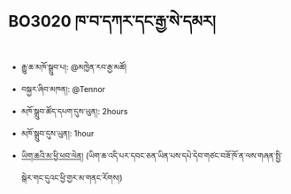# BO3020 ཁ་བ་དཀར་དང་རྒྱ་སེ་དམར།
- རྒྱུ་ཆ་མཁོ་སྒྲུབ་པ།: @མཁྱེན་རབ་རྒྱ་མཚོ།
- བསྐྱར་ཞིབ་མཁན།: @Tennor
- མཁོ་སྒྲུབ་ཚོད་དཔག་དུས་ཡུན།: 2hours
- མཁོ་སྒྲུབ་དུས་ཡུན།: 1hour
- [ཡིག་ཆའི་མ་ཕྱི་ཕབ་ལེན།](https://github.com/MonlamAI/BO3020/releases/download/3020/default.pdf)
(ཡིག་ཆ་འདི་པར་དབང་ཅན་ཡིན་པས་དཔེ་དེབ་གཙང་བཟོ་ཁོ་ན་ལས་གཞན་སྤྱི་སྒེར་གང་དུའང་ཕྱི་གྱར་མ་གནང་རོགས།)

